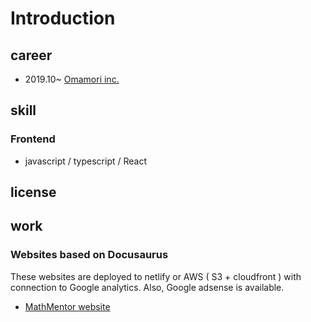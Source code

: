 # Introduction

## career

- 2019.10~ [Omamori inc.](https://site.omamori-inc.com)

## skill

### Frontend

- javascript / typescript / React

## license

## work

### Websites based on Docusaurus

These websites are deployed to netlify or AWS ( S3 + cloudfront ) with connection to Google analytics. Also, Google adsense is available.

- [MathMentor website](https://mathmentor-edu.netlify.app)
